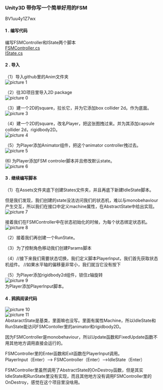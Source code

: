 ###  Unity3D 带你写一个简单好用的FSM
BV1uu4y1Z7wx  

#### 1 . 编写代码
编写FSMController和IState两个脚本   
[FSMController.cs](./FSMController.cs)  
[IState.cs](./IState.cs)
#### 2 . 导入
（1）导入github里的Anim文件夹   
![picture 1](images/e74c02972f8cc9d18ab0f95b7beb9929e404f4bd4e099e7b6d070a5987f06a34.png)  

（2）往3D项目里导入2D package  
![picture 0](images/37a8f6c513376f31483e751f43351b05dac6ef72728a37ee16dbacfbf787e5a9.png)  

（3）建一个2D的square，拉长它，并为它添加box collider 2d。作为底面。    
![picture 3](images/156fa91f5882ae8b08fb3c6a10df49bd1bac16b358d8cd4cb96df3af4a94c8ec.png)  

（4）建一个2D的square，改名Player，把这张图拽过来。并为其添加capsule collider 2d，rigidbody2D。  
![picture 4](images/a771aeb1b76347a84a94bc46f90e81d917c777fbaf8f898055f2e97d30c17bc6.png)  

（5）为Player添加Animator组件，把这个animator controller拽过去。  
![picture 5](images/58cdf79ccdc3239000d4e0bdf4a1a9fae3db510aee08e9521a953d83bf500e54.png)  

(6) 为Player添加FSM controler脚本并且修改默认state。  
![picture 6](images/76bdcc3f75b086c16087f470af14939a7451a6aad53c600d9b06780b0d92a947.png)  

#### 3 . 继续编写脚本
（1）在Assets文件夹底下创建States文件夹，并且再底下新建IdleState脚本。  

但是我们发现，我们创建的state没法访问我们的状态机，难以与monobehaviour产生交互，所以我们在接口中定义machine属性，在AbstractState中给出实现。   
![picture 7](images/6cc68f6c3d954a5242f50b03f78fab781cf816dc12b267cb86f99513b85999a6.png)  


接着我们在FSMController中在状态初始化的时候，为每个状态绑定状态机。  
![picture 8](images/260130296fd0a5630232bd04acf43d1d173dfdb885ed6ae00a19425db8ab2ac3.png)  

（2）接着我们再创建一个RunState。  

（3）为了控制角色移动我们创建Params脚本

（4）//接下来我们需要状态切换，我们定义脚本PlayerInput，我们首先获取状态机组件。
//如果水平轴的偏移量非常小，我们就当它没有按下

（5）为Player添加rigidbody2d组件，锁住z轴旋转  
![picture 9](images/ebfb0f6477acbf9bec6dca73807ae16752fddff6e4d31306dd49799364935eca.png)  
为Player添加PlayerInput脚本。

#### 4 . 鸦鸦阅读代码 
![picture 10](images/d6d03008b145697ade90573d7ba4ee6533aa8115c6da87116758b19370ddab89.png)  
![picture 11](images/bd412e7b76be6e14c17735c6b035bdd1e9ba66af8c9ac397d06ef1a0af2532cb.png)  
AbstaractState是基类，里面嘛也没写。里面有属性Machine，所以IdleState和RunState能访问FSMContoller里的animator和rigidbody2D。

因为FSMController是monobehaviour，所以Update函数和FixedUpdate函数不用其他地方调用直接会运行的。

FSMController里的Enter函数和Exit函数在PlayerInput调用。  
PlayerInput（Enter）--> FSMController（Enter）-->IdleState（Enter）

FSMController里虽然调用了AbstractState的OnDestroy函数，但是其实IdleState和RunState里没有实现，而且其他地方没有调用FSMController里的OnDestroy，感觉在这个项目里没啥用。